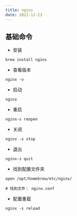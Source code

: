 ```yaml
---
title: nginx
date: 2021-12-23
---
```

## 基础命令
* 安装
```shell
brew install nginx
```
* 查看版本
```shell
nginx -v
```
* 启动
```shell
nginx
```
* 重启
```shell
nginx-s reopen
```
* 关闭
```
nginx -s stop
```
* 退出
```shell
nginx-s quit
```
* 找到配置文件夹
```shell
open /opt/homebrew/etc/nginx/

# 找到文件： nginx.conf
```
* 配置重载
```shell
nginx -s reload
```